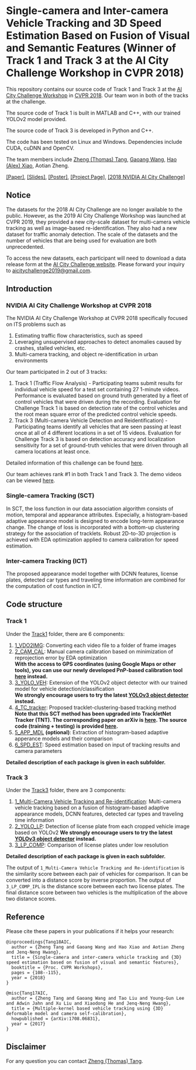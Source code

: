 # Single-camera and Inter-camera Vehicle Tracking and 3D Speed Estimation Based on Fusion of Visual and Semantic Features (Winner of Track 1 and Track 3 at the AI City Challenge Workshop in CVPR 2018)

This repository contains our source code of Track 1 and Track 3 at the [AI City Challenge Workshop](https://www.aicitychallenge.org) in [CVPR 2018](http://cvpr2018.thecvf.com/program/workshops). Our team won in both of the tracks at the challenge. 

The source code of Track 1 is built in MATLAB and C++, with our trained YOLOv2 model provided. 

The source code of Track 3 is developed in Python and C++. 

The code has been tested on Linux and Windows. Dependencies include CUDA, cuDNN and OpenCV.

The team members include [Zheng (Thomas) Tang](https://github.com/zhengthomastang), [Gaoang Wang](https://github.com/GaoangW), [Hao (Alex) Xiao](https://github.com/AlexXiao95), Aotian Zheng.

[[Paper]](http://openaccess.thecvf.com/content_cvpr_2018_workshops/papers/w3/Tang_Single-Camera_and_Inter-Camera_CVPR_2018_paper.pdf), 
[[Slides]](https://alexxiao95.github.io/publications/cvprw/cvpr_slides.pdf),
[[Poster]](https://alexxiao95.github.io/publications/cvprw/cvpr_poster.pdf), 
[[Project Page]](http://allison.ee.washington.edu/thomas/aicity18/), 
[[2018 NVIDIA AI City Challenge]](http://openaccess.thecvf.com/content_cvpr_2018_workshops/papers/w3/Naphade_The_2018_NVIDIA_CVPR_2018_paper.pdf)

## Notice

The datasets for the 2018 AI City Challenge are no longer available to the public. However, as the 2019 AI City Challenge Workshop was launched at CVPR 2019, they provided a new city-scale dataset for multi-camera vehicle tracking as well as image-based re-identification. They also had a new dataset for traffic anomaly detection. The scale of the datasets and the number of vehicles that are being used for evaluation are both unprecedented. 

To access the new datasets, each participant will need to download a data release form at the [AI City Challenge website](https://www.aicitychallenge.org/). Please forward your inquiry to aicitychallenge2019@gmail.com.

## Introduction

### NVIDIA AI City Challenge Workshop at CVPR 2018

The NVIDIA AI City Challenge Workshop at CVPR 2018 specifically focused on ITS problems such as

1. Estimating traffic flow characteristics, such as speed
2. Leveraging unsupervised approaches to detect anomalies caused by crashes, stalled vehicles, etc.
3. Multi-camera tracking, and object re-identification in urban environments

Our team participated in 2 out of 3 tracks: 

1. Track 1 (Traffic Flow Analysis) - Participating teams submit results for individual vehicle speed for a test set containing 27 1-minute videos. Performance is evaluated based on ground truth generated by a fleet of control vehicles that were driven during the recording. Evaluation for Challenge Track 1 is based on detection rate of the control vehicles and the root mean square error of the predicted control vehicle speeds.
2. Track 3 (Multi-camera Vehicle Detection and Reidentification) - Participating teams identify all vehicles that are seen passing at least once at all of 4 different locations in a set of 15 videos. Evaluation for Challenge Track 3 is based on detection accuracy and localization sensitivity for a set of ground-truth vehicles that were driven through all camera locations at least once.

Detailed information of this challenge can be found [here](https://www.aicitychallenge.org/).

Our team achieves rank #1 in both Track 1 and Track 3. The demo videos can be viewed [here](http://allison.ee.washington.edu/thomas/aicity18/). 

### Single-camera Tracking (SCT)

In SCT, the loss function in our data association algorithm consists of motion, temporal and appearance attributes. Especially, a histogram-based adaptive appearance model is designed to encode long-term appearance change. The change of loss is incorporated with a bottom-up clustering strategy for the association of tracklets. Robust 2D-to-3D projection is achieved with EDA optimization applied to camera calibration for speed estimation. 

### Inter-camera Tracking (ICT)

The proposed appearance model together with DCNN features, license plates, detected car types and traveling time information are combined for the computation of cost function in ICT. 

## Code structure

### Track 1

Under the [Track1](https://github.com/zhengthomastang/2018AICity_TeamUW/tree/master/Track1) folder, there are 6 components:

1. [1_VDO2IMG](https://github.com/zhengthomastang/2018AICity_TeamUW/tree/master/Track1/1_VDO2IMG): Converting each video file to a folder of frame images
2. [2_CAM_CAL](https://github.com/zhengthomastang/2018AICity_TeamUW/tree/master/Track1/2_CAM_CAL): Manual camera calibration based on minimization of reprojection error by EDA optimization  
**With the access to GPS coordinates (using Google Maps or other tools), you can use our newly developed PnP-based calibration tool [here](https://github.com/zhengthomastang/Cal_PnP) instead.**  
3. [3_YOLO_VEH](https://github.com/zhengthomastang/2018AICity_TeamUW/tree/master/Track1/3_YOLO_VEH): Extension of the YOLOv2 object detector with our trained model for vehicle detection/classification  
**We strongly encourage users to try the latest [YOLOv3 object detector](https://pjreddie.com/darknet/yolo/) instead.**  
4. [4_TC_tracker](https://github.com/zhengthomastang/2018AICity_TeamUW/tree/master/Track1/4_TC_tracker): Proposed tracklet-clustering-based tracking method  
**Note that this SCT method has been upgraded into TrackletNet Tracker (TNT). The corresponding paper on arXiv is [here](https://arxiv.org/abs/1811.07258). The source code (training + testing) is provided [here](https://github.com/GaoangW/TNT).**  
5. [5_APP_MDL](https://github.com/zhengthomastang/2018AICity_TeamUW/tree/master/Track1/5_APP_MDL) **(optional)**: Extraction of histogram-based adaptive apperance models and their comparison
6. [6_SPD_EST](https://github.com/zhengthomastang/2018AICity_TeamUW/tree/master/Track1/6_SPD_EST): Speed estimation based on input of tracking results and camera parameters

**Detailed description of each package is given in each subfolder.**

### Track 3

Under the [Track3](https://github.com/zhengthomastang/2018AICity_TeamUW/tree/master/Track3) folder, there are 3 components:

1. [1_Multi-Camera Vehicle Tracking and Re-identification](https://github.com/zhengthomastang/2018AICity_TeamUW/tree/master/Track3/1_Multi-Camera%20Vehicle%20Tracking%20and%20Re-identification): Multi-camera vehicle tracking based on a fusion of histogram-based adaptive appearance models, DCNN features, detected car types and traveling time information
2. [2_YOLO_LP](https://github.com/zhengthomastang/2018AICity_TeamUW/tree/master/Track3/2_YOLO_LP): Detection of license plate from each cropped vehicle image based on YOLOv2 
**We strongly encourage users to try the latest [YOLOv3 object detector](https://pjreddie.com/darknet/yolo/) instead.**  
3. [3_LP_COMP](https://github.com/zhengthomastang/2018AICity_TeamUW/tree/master/Track3/3_LP_COMP): Comparison of license plates under low resolution

**Detailed description of each package is given in each subfolder.**

The output of `1_Multi-Camera Vehicle Tracking and Re-identification` is the similarity score between each pair of vehicles for comparison. It can be converted into a distance score by inverse proportion. The output of `3_LP_COMP_IPL` is the distance score between each two license plates. The final distance score between two vehicles is the multiplication of the above two distance scores. 

## Reference

Please cite these papers in your publications if it helps your research:

    @inproceedings{Tang18AIC,
      author = {Zheng Tang and Gaoang Wang and Hao Xiao and Aotian Zheng and Jenq-Neng Hwang},
      title = {Single-camera and inter-camera vehicle tracking and {3D} speed estimation based on fusion of visual and semantic features},
      booktitle = {Proc. CVPR Workshops},
      pages = {108--115}, 
      year = {2018}
    }

    @misc{Tang17AIC,
      author = {Zheng Tang and Gaoang Wang and Tao Liu and Young-Gun Lee and Adwin Jahn and Xu Liu and Xiaodong He and Jenq-Neng Hwang},
      title = {Multiple-kernel based vehicle tracking using {3D} deformable model and camera self-calibration},
      howpublished = {arXiv:1708.06831},
      year = {2017}
    }

## Disclaimer

For any question you can contact [Zheng (Thomas) Tang](https://github.com/zhengthomastang).
